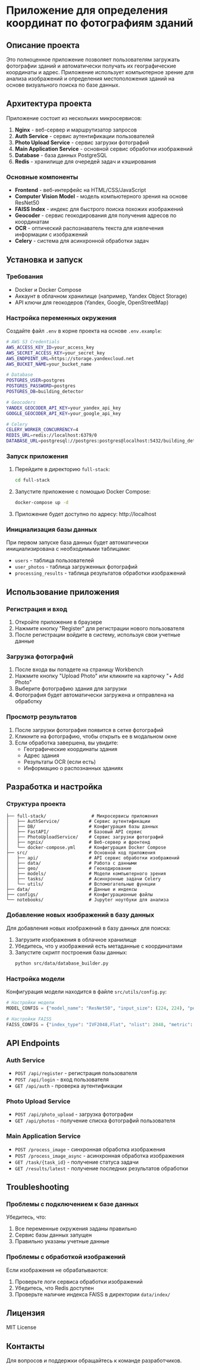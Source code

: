 # Приложение для определения координат по фотографиям зданий

## Описание проекта

Это полноценное приложение позволяет пользователям загружать фотографии зданий и автоматически получать их географические координаты и адрес. Приложение использует компьютерное зрение для анализа изображений и определения местоположения зданий на основе визуального поиска по базе данных.

## Архитектура проекта

Приложение состоит из нескольких микросервисов:

1. **Nginx** - веб-сервер и маршрутизатор запросов
2. **Auth Service** - сервис аутентификации пользователей
3. **Photo Upload Service** - сервис загрузки фотографий
4. **Main Application Service** - основной сервис обработки изображений
5. **Database** - база данных PostgreSQL
6. **Redis** - хранилище для очередей задач и кэширования

### Основные компоненты

- **Frontend** - веб-интерфейс на HTML/CSS/JavaScript
- **Computer Vision Model** - модель компьютерного зрения на основе ResNet50
- **FAISS Index** - индекс для быстрого поиска похожих изображений
- **Geocoder** - сервис геокодирования для получения адресов по координатам
- **OCR** - оптический распознаватель текста для извлечения информации с изображений
- **Celery** - система для асинхронной обработки задач

## Установка и запуск

### Требования

- Docker и Docker Compose
- Аккаунт в облачном хранилище (например, Yandex Object Storage)
- API ключи для геокодеров (Yandex, Google, OpenStreetMap)

### Настройка переменных окружения

Создайте файл `.env` в корне проекта на основе `.env.example`:

```bash
# AWS S3 Credentials
AWS_ACCESS_KEY_ID=your_access_key
AWS_SECRET_ACCESS_KEY=your_secret_key
AWS_ENDPOINT_URL=https://storage.yandexcloud.net
AWS_BUCKET_NAME=your_bucket_name

# Database
POSTGRES_USER=postgres
POSTGRES_PASSWORD=postgres
POSTGRES_DB=building_detector

# Geocoders
YANDEX_GEOCODER_API_KEY=your_yandex_api_key
GOOGLE_GEOCODER_API_KEY=your_google_api_key

# Celery
CELERY_WORKER_CONCURRENCY=4
REDIS_URL=redis://localhost:6379/0
DATABASE_URL=postgresql://postgres:postgres@localhost:5432/building_detector
```

### Запуск приложения

1. Перейдите в директорию `full-stack`:
   ```bash
   cd full-stack
   ```

2. Запустите приложение с помощью Docker Compose:
   ```bash
   docker-compose up -d
   ```

3. Приложение будет доступно по адресу: http://localhost

### Инициализация базы данных

При первом запуске база данных будет автоматически инициализирована с необходимыми таблицами:
- `users` - таблица пользователей
- `user_photos` - таблица загруженных фотографий
- `processing_results` - таблица результатов обработки изображений

## Использование приложения

### Регистрация и вход

1. Откройте приложение в браузере
2. Нажмите кнопку "Register" для регистрации нового пользователя
3. После регистрации войдите в систему, используя свои учетные данные

### Загрузка фотографий

1. После входа вы попадете на страницу Workbench
2. Нажмите кнопку "Upload Photo" или кликните на карточку "+ Add Photo"
3. Выберите фотографию здания для загрузки
4. Фотография будет автоматически загружена и отправлена на обработку

### Просмотр результатов

1. После загрузки фотография появится в сетке фотографий
2. Кликните на фотографию, чтобы открыть ее в модальном окне
3. Если обработка завершена, вы увидите:
   - Географические координаты здания
   - Адрес здания
   - Результаты OCR (если есть)
   - Информацию о распознанных зданиях

## Разработка и настройка

### Структура проекта

```
├── full-stack/                 # Микросервисы приложения
│   ├── AuthService/           # Сервис аутентификации
│   ├── DB/                    # Конфигурация базы данных
│   ├── FastAPI/               # Базовый API сервис
│   ├── PhotoUploadService/    # Сервис загрузки фотографий
│   ├── ngnix/                 # Веб-сервер и фронтенд
│   └── docker-compose.yml     # Конфигурация Docker Compose
├── src/                       # Основной код приложения
│   ├── api/                   # API сервис обработки изображений
│   ├── data/                  # Работа с данными
│   ├── geo/                   # Геокодирование
│   ├── models/                # Модели компьютерного зрения
│   ├── tasks/                 # Асинхронные задачи Celery
│   └── utils/                 # Вспомогательные функции
├── data/                      # Данные и индексы
├── configs/                   # Конфигурационные файлы
└── notebooks/                 # Jupyter ноутбуки для анализа
```

### Добавление новых изображений в базу данных

Для добавления новых изображений в базу данных для поиска:

1. Загрузите изображения в облачное хранилище
2. Убедитесь, что у изображений есть метаданные с координатами
3. Запустите скрипт построения базы данных:
   ```bash
   python src/data/database_builder.py
   ```

### Настройка модели

Конфигурация модели находится в файле `src/utils/config.py`:

```python
# Настройки модели
MODEL_CONFIG = {"model_name": "ResNet50", "input_size": (224, 224), "pooling": "avg"}

# Настройки FAISS
FAISS_CONFIG = {"index_type": "IVF2048,Flat", "nlist": 2048, "metric": "l2"}
```

## API Endpoints

### Auth Service
- `POST /api/register` - регистрация пользователя
- `POST /api/login` - вход пользователя
- `GET /api/auth` - проверка аутентификации

### Photo Upload Service
- `POST /api/photo_upload` - загрузка фотографии
- `GET /api/photos` - получение списка фотографий пользователя

### Main Application Service
- `POST /process_image` - синхронная обработка изображения
- `POST /process_image_async` - асинхронная обработка изображения
- `GET /task/{task_id}` - получение статуса задачи
- `GET /results/latest` - получение последних результатов обработки

## Troubleshooting

### Проблемы с подключением к базе данных

Убедитесь, что:
1. Все переменные окружения заданы правильно
2. Сервис базы данных запущен
3. Правильно указаны учетные данные

### Проблемы с обработкой изображений

Если изображения не обрабатываются:
1. Проверьте логи сервиса обработки изображений
2. Убедитесь, что Redis доступен
3. Проверьте наличие индекса FAISS в директории `data/index/`

## Лицензия

MIT License

## Контакты

Для вопросов и поддержки обращайтесь к команде разработчиков.
